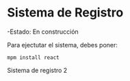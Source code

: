 <h1> Sistema de Registro </h1>

-Estado: En construcción


Para ejectutar el sistema, debes poner:

````mpm install react````

Sistema de registro 2
